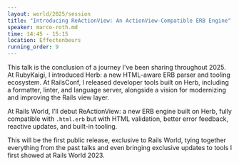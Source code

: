 ```yaml
---
layout: world/2025/session
title: "Introducing ReActionView: An ActionView-Compatible ERB Engine"
speaker: marco-roth.md
time: 14:45 - 15:15
location: Effectenbeurs
running_order: 9
---
```


This talk is the conclusion of a journey I’ve been sharing throughout 2025. At RubyKaigi, I introduced Herb: a new HTML-aware ERB parser and tooling ecosystem. At RailsConf, I released developer tools built on Herb, including a formatter, linter, and language server, alongside a vision for modernizing and improving the Rails view layer. 

At Rails World, I’ll debut ReActionView: a new ERB engine built on Herb, fully compatible with `.html.erb` but with HTML validation, better error feedback, reactive updates, and built-in tooling. 

This will be the first public release, exclusive to Rails World, tying together everything from the past talks and even bringing exclusive updates to tools I first showed at Rails World 2023.
